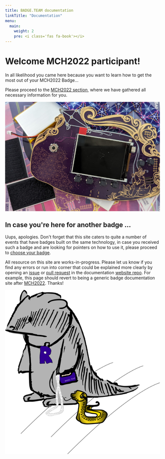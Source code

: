 ```yaml
---
title: BADGE.TEAM documentation
linkTitle: "Documentation"
menu:
  main:
    weight: 2
    pre: <i class='fas fa-book'></i>
---
```


# Welcome MCH2022 participant!

In all likelihood you came here because you want to learn how to get the most out of your MCH2022 Badge...

Please proceed to the [MCH2022 section](badges/mch2022/), where we have gathered all necessary information for you.

[![Badge Stuff](badges/mch2022/getting-started/pack.jpg)](badges/mch2022)


## In case you're here for another badge ...  

Uups, apologies. Don't forget that this site caters to quite a number of events
that have badges built on the same technology, in case you received such a
badge and are looking for pointers on how to use it, please proceed to [choose
your badge](badges).

All resource on this site are works-in-progress. Please let us know if you find
any errors or run into corner that could be explained more clearly by opening
an [issue](https://github.com/badgeteam/website/issues) or [pull
request](https://github.com/badgeteam/website/pulls) in the documentation
[website repo](https://github.com/badgeteam/website/). For example, this page
should revert to being a generic badge documentation site after
[MCH2022](https://wiki.mch2022.org/Main_Page).  Thanks!



![mascot](mascot.png)


